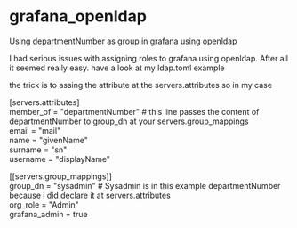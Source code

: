 # grafana_openldap
Using departmentNumber as group in grafana using openldap 

I had serious issues with assigning roles to grafana using openldap. After all it seemed really easy. have a look at my ldap.toml example 

the trick is to assing the attribute at the servers.attributes so in my case 

\[servers.attributes\] \
member_of = "departmentNumber" # this line passes the content of departmentNumber to group_dn at your servers.group_mappings \
email =  "mail" \
name = "givenName" \
surname = "sn" \
username = "displayName" 

\[\[servers.group_mappings\]\] \
group_dn = "sysadmin" # Sysadmin is in this example departmentNumber because i did declare it at servers.attributes \
org_role = "Admin" \
grafana_admin = true 

